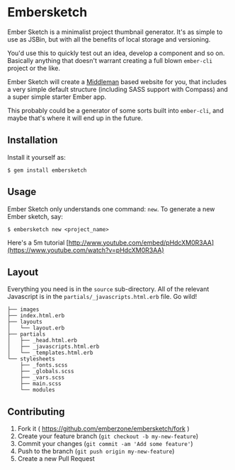 # Embersketch

Ember Sketch is a minimalist project thumbnail generator. It's as simple to use as JSBin, but with all the benefits of local storage and versioning.

You'd use this to quickly test out an idea, develop a component and so on. Basically anything that doesn't warrant creating a full blown ```ember-cli``` project or the like.

Ember Sketch will create a [Middleman](http://middlemanapp.com) based website for you, that includes a very simple default structure (including SASS support with Compass) and a super simple starter Ember app.

This probably could be a generator of some sorts built into ```ember-cli```, and maybe that's where it will end up in the future.

## Installation

Install it yourself as:

    $ gem install embersketch

## Usage

Ember Sketch only understands one command: ```new```. To generate a new Ember sketch, say:

    $ embersketch new <project_name>

Here's a 5m tutorial [http://www.youtube.com/embed/pHdcXM0R3AA](https://www.youtube.com/watch?v=pHdcXM0R3AA)

## Layout

Everything you need is in the ```source``` sub-directory. All of the relevant Javascript is in the ```partials/_javascripts.html.erb``` file. Go wild!

    ├── images
    ├── index.html.erb
    ├── layouts
    │   └── layout.erb
    ├── partials
    │   ├── _head.html.erb
    │   ├── _javascripts.html.erb
    │   └── _templates.html.erb
    └── stylesheets
        ├── _fonts.scss
        ├── _globals.scss
        ├── _vars.scss
        ├── main.scss
        └── modules

## Contributing

1. Fork it ( https://github.com/emberzone/embersketch/fork )
2. Create your feature branch (`git checkout -b my-new-feature`)
3. Commit your changes (`git commit -am 'Add some feature'`)
4. Push to the branch (`git push origin my-new-feature`)
5. Create a new Pull Request
